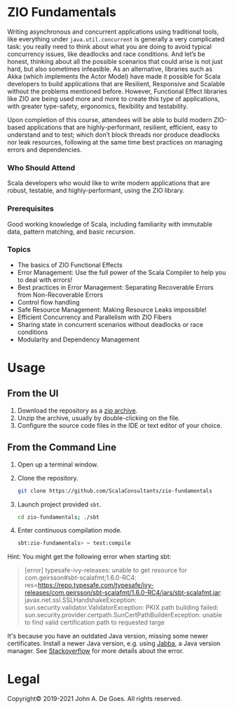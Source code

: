 # ZIO Fundamentals

Writing asynchronous and concurrent applications using traditional tools, like everything under `java.util.concurrent`
is generally a very complicated task: you really need to think about what you are doing to avoid typical concurrency issues,
like deadlocks and race conditions.  And let’s be honest, thinking about all the possible scenarios that could arise is not
just hard, but also sometimes infeasible. As an alternative, libraries such as Akka (which implements the Actor Model)
have made it possible for Scala developers to build applications that are Resilient, Responsive and Scalable without the
problems mentioned before. However, Functional Effect libraries like ZIO are being used more and more to create this type
of applications, with greater type-safety, ergonomics, flexibility and testability.

Upon completion of this course, attendees will be able to build modern ZIO-based applications that are highly-performant,
resilient, efficient, easy to understand and to test; which don’t block threads nor produce deadlocks nor leak resources,
following at the same time best practices on managing errors and dependencies.

### Who Should Attend

Scala developers who would like to write modern applications that are robust, testable, and highly-performant, using the ZIO library.

### Prerequisites

Good working knowledge of Scala, including familiarity with immutable data, pattern matching, and basic recursion.

### Topics

- The basics of ZIO Functional Effects
- Error Management: Use the full power of the Scala Compiler to help you to deal with errors!
- Best practices in Error Management: Separating Recoverable Errors from Non-Recoverable Errors
- Control flow handling
- Safe Resource Management: Making Resource Leaks impossible!
- Efficient Concurrency and Parallelism with ZIO Fibers
- Sharing state in concurrent scenarios without deadlocks or race conditions
- Modularity and Dependency Management

# Usage

## From the UI

1. Download the repository as a [zip archive](https://github.com/ScalaConsultants/zio-fundamentals/archive/master.zip).
2. Unzip the archive, usually by double-clicking on the file.
3. Configure the source code files in the IDE or text editor of your choice.

## From the Command Line

1. Open up a terminal window.

2. Clone the repository.

    ```bash
    git clone https://github.com/ScalaConsultants/zio-fundamentals
    ```
5. Launch project provided `sbt`.

    ```bash
    cd zio-fundamentals; ./sbt
    ```
6. Enter continuous compilation mode.

    ```bash
    sbt:zio-fundamentals> ~ test:compile
    ```

Hint: You might get the following error when starting sbt:

> [error] 	typesafe-ivy-releases: unable to get resource for com.geirsson#sbt-scalafmt;1.6.0-RC4: res=https://repo.typesafe.com/typesafe/ivy-releases/com.geirsson/sbt-scalafmt/1.6.0-RC4/jars/sbt-scalafmt.jar: javax.net.ssl.SSLHandshakeException: sun.security.validator.ValidatorException: PKIX path building failed: sun.security.provider.certpath.SunCertPathBuilderException: unable to find valid certification path to requested targe

It's because you have an outdated Java version, missing some newer certificates. Install a newer Java version, e.g. using [Jabba](https://github.com/shyiko/jabba), a Java version manager. See [Stackoverflow](https://stackoverflow.com/a/58669704/1885392) for more details about the error.

# Legal

Copyright&copy; 2019-2021 John A. De Goes. All rights reserved.
